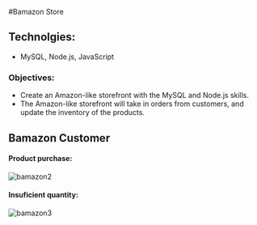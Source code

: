 #Bamazon Store

## Technolgies: 
* MySQL, Node.js, JavaScript

### Objectives:
* Create an Amazon-like storefront with the MySQL and Node.js skills.
* The Amazon-like storefront will take in orders from customers, and update the inventory of the products.


## Bamazon Customer
#### Product purchase:
![bamazon2](https://user-images.githubusercontent.com/39811614/55432774-bea23180-5561-11e9-8d76-d7b1e7667817.gif)

#### Insuficient quantity:
![bamazon3](https://user-images.githubusercontent.com/39811614/55433148-b8f91b80-5562-11e9-8f23-7ca3d6d8e7ee.gif)








